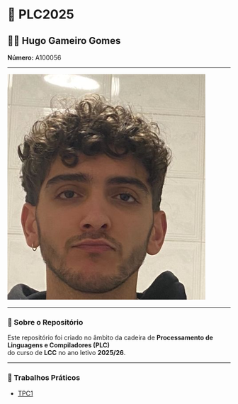 # 📘 PLC2025

## 👨‍🎓 Hugo Gameiro Gomes  
**Número:** A100056  

---

![Identificação](./identificacao.jpeg)

---

### 📖 Sobre o Repositório
Este repositório foi criado no âmbito da cadeira de **Processamento de Linguagens e Compiladores (PLC)**  
do curso de **LCC** no ano letivo **2025/26**.

---

### 📝 Trabalhos Práticos
- [TPC1](./TPC1/)
